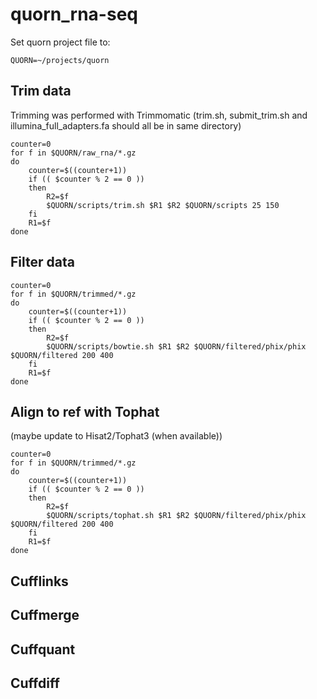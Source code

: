# quorn_rna-seq

Set quorn project file to:
```shell
QUORN=~/projects/quorn
```

## Trim data
Trimming was performed with Trimmomatic (trim.sh, submit_trim.sh and illumina_full_adapters.fa should all be in same directory)

```shell
counter=0
for f in $QUORN/raw_rna/*.gz
do
	counter=$((counter+1))
	if (( $counter % 2 == 0 )) 
	then
		R2=$f
		$QUORN/scripts/trim.sh $R1 $R2 $QUORN/scripts 25 150
	fi
	R1=$f
done
```

## Filter data
```shell
counter=0
for f in $QUORN/trimmed/*.gz
do
	counter=$((counter+1))
	if (( $counter % 2 == 0 )) 
	then
		R2=$f
		$QUORN/scripts/bowtie.sh $R1 $R2 $QUORN/filtered/phix/phix $QUORN/filtered 200 400
	fi
	R1=$f
done
```
## Align to ref with Tophat 
(maybe update to Hisat2/Tophat3 (when available))
```shell
counter=0
for f in $QUORN/trimmed/*.gz
do
	counter=$((counter+1))
	if (( $counter % 2 == 0 )) 
	then
		R2=$f
		$QUORN/scripts/tophat.sh $R1 $R2 $QUORN/filtered/phix/phix $QUORN/filtered 200 400
	fi
	R1=$f
done
```
## Cufflinks

## Cuffmerge

## Cuffquant

## Cuffdiff
